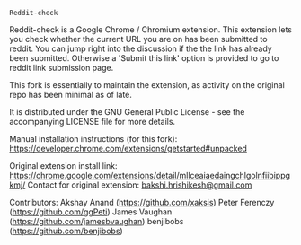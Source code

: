 
    Reddit-check

 Reddit-check is a Google Chrome / Chromium extension.
 This extension lets you check whether the current URL you are on has been 
 submitted to reddit. You can jump right into the discussion if the the link 
 has already been submitted. Otherwise a 'Submit this link' option is provided 
 to go to reddit link submission page.
 
 This fork is essentially to maintain the extension, as activity on the original repo has been minimal as of late.

 It is distributed under the GNU General Public License - see the 
 accompanying LICENSE file for more details.
 
 Manual installation instructions (for this fork): https://developer.chrome.com/extensions/getstarted#unpacked
 
 Original extension install link: https://chrome.google.com/extensions/detail/mllceaiaedaingchlgolnfiibippgkmj/
 Contact for original extension: bakshi.hrishikesh@gmail.com

 Contributors:
  Akshay Anand (https://github.com/xaksis)
  Peter Ferenczy (https://github.com/ggPeti)
  James Vaughan (https://github.com/jamesbvaughan)
  benjibobs (https://github.com/benjibobs)
	